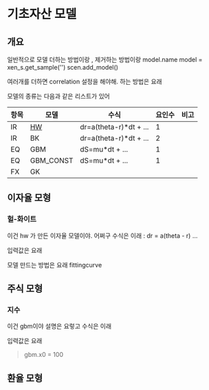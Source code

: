 # 기초자산 모델

## 개요

일반적으로 모델 더하는 방법이랑 , 제거하는 방법이랑 
model.name
model = xen_s.get_sample('')
scen.add_model()

여러개를 더하면 correlation 설정을 해야해. 
하는 방법은 요래

모델의 종류는 다음과 같은 리스트가 있어


| 항목 | 모델        | 수식                     | 요인수 | 비고 |
|----|-----------|------------------------|-----|----|
| IR | [HW](#HullWhite)        | dr=a(theta-r)*dt + ... | 1   |    |
| IR | BK        | dr=a(theta-r)*dt + ... | 2   |    |
| EQ | GBM       | dS=mu*dt + ...         | 1   |    |
| EQ | GBM_CONST | dS=mu*dt + ...         | 1   |    |
| FX | GK        |                        |     |    |




## 이자율 모형

### 헐-화이트
이건 hw 가 만든 이자율 모델이야. 어쩌구 
수식은 이래
: dr = a(theta - r) ...

입력값은 요래

모델 만드는 방법은 요래
fittingcurve



## 주식 모형


### 지수
이건 gbm이야 설명은 요렇고
수식은 이래

입력값은 요래
> gbm.x0 = 100

## 환율 모형

### 